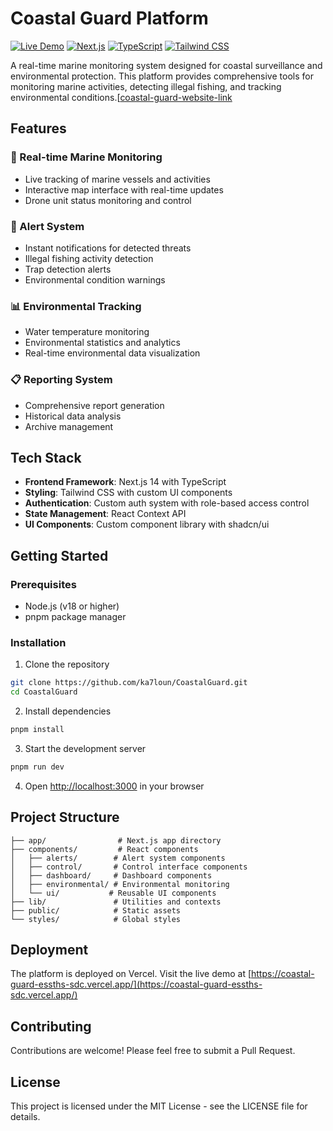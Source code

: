 # Coastal Guard Platform

[![Live Demo](https://img.shields.io/badge/demo-online-green.svg)](https://coastal-guard-essths-sdc.vercel.app/)
[![Next.js](https://img.shields.io/badge/Next.js-14-black)](https://nextjs.org/)
[![TypeScript](https://img.shields.io/badge/TypeScript-5.0-blue)](https://www.typescriptlang.org/)
[![Tailwind CSS](https://img.shields.io/badge/Tailwind-3.0-38B2AC)](https://tailwindcss.com/)

A real-time marine monitoring system designed for coastal surveillance and environmental protection. This platform provides comprehensive tools for monitoring marine activities, detecting illegal fishing, and tracking environmental conditions.[[coastal-guard-website-link]((https://coastal-guard-essths-sdc.vercel.app/))



## Features

### 🚢 Real-time Marine Monitoring
- Live tracking of marine vessels and activities
- Interactive map interface with real-time updates
- Drone unit status monitoring and control

### 🚨 Alert System
- Instant notifications for detected threats
- Illegal fishing activity detection
- Trap detection alerts
- Environmental condition warnings

### 📊 Environmental Tracking
- Water temperature monitoring
- Environmental statistics and analytics
- Real-time environmental data visualization

### 📋 Reporting System
- Comprehensive report generation
- Historical data analysis
- Archive management

## Tech Stack

- **Frontend Framework**: Next.js 14 with TypeScript
- **Styling**: Tailwind CSS with custom UI components
- **Authentication**: Custom auth system with role-based access control
- **State Management**: React Context API
- **UI Components**: Custom component library with shadcn/ui

## Getting Started

### Prerequisites

- Node.js (v18 or higher)
- pnpm package manager

### Installation

1. Clone the repository
```bash
git clone https://github.com/ka7loun/CoastalGuard.git
cd CoastalGuard
```

2. Install dependencies
```bash
pnpm install
```

3. Start the development server
```bash
pnpm run dev
```

4. Open [http://localhost:3000](http://localhost:3000) in your browser

## Project Structure

```
├── app/                # Next.js app directory
├── components/         # React components
│   ├── alerts/        # Alert system components
│   ├── control/       # Control interface components
│   ├── dashboard/     # Dashboard components
│   ├── environmental/ # Environmental monitoring
│   └── ui/           # Reusable UI components
├── lib/               # Utilities and contexts
├── public/            # Static assets
└── styles/            # Global styles
```

## Deployment

The platform is deployed on Vercel. Visit the live demo at [https://coastal-guard-essths-sdc.vercel.app/](https://coastal-guard-essths-sdc.vercel.app/)

## Contributing

Contributions are welcome! Please feel free to submit a Pull Request.

## License

This project is licensed under the MIT License - see the LICENSE file for details.
